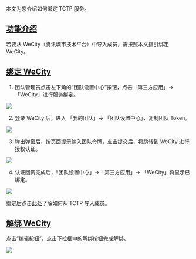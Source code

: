本文为您介绍如何绑定 TCTP 服务。

## [功能介绍](#intro)

若要从 WeCity（腾讯城市技术平台）中导入成员，需按照本文指引绑定 WeCity。

## [绑定 WeCity](#bind)

1.  团队管理员点击左下角的“团队设置中心”按钮，点击「第三方应用」→「WeCity」进行服务绑定。

![](https://help-assets.codehub.cn/enterprise/20210930172934.png)

2.  登录 WeCity 后，进入 「我的团队」-> 「团队设置中心」，复制团队 Token。

![](https://help-assets.codehub.cn/enterprise/20210812184454.png)

3.  弹出弹窗后，按页面提示输入团队令牌，点击提交后，将跳转到 WeCity 进行授权认证。

![](https://help-assets.codehub.cn/enterprise/20210930173009.png)

4.  认证回调完成后，「团队设置中心」->「第三方应用」-> 「WeCity」将显示已绑定。

![](https://help-assets.codehub.cn/enterprise/20210930173100.png)

绑定后点击[此处](/docs/admin/member/tctp.html)了解如何从 TCTP 导入成员。

## [解绑 WeCity](#unbind)

点击“编辑按钮”，点击下拉框中的解绑按钮完成解绑。

![](https://help-assets.codehub.cn/enterprise/20210930173100.png)
